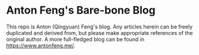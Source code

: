 # Anton Feng's Bare-bone Blog
This repo is Anton (Qingyuan) Feng's blog. Any articles herein can be freely duplicated and derived from, but please make appropriate references of the original author. A more full-fledged blog can be found in https://www.antonfeng.me/.
